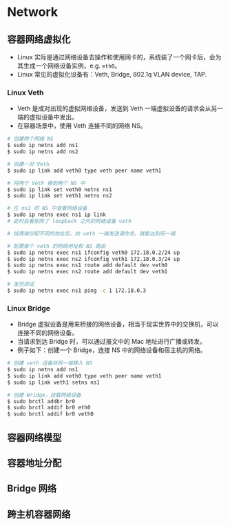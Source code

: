 # Network

## 容器网络虚拟化

* Linux 实际是通过网络设备去操作和使用网卡的，系统装了一个网卡后，会为其生成一个网络设备实例，e.g. `eth0`。
* Linux 常见的虚拟化设备有：Veth, Bridge, 802.1q VLAN device, TAP.

### Linux Veth

* Veth 是成对出现的虚拟网络设备，发送到 Veth 一端虚拟设备的请求会从另一端的虚拟设备中发出。
* 在容器场景中，使用 Veth 连接不同的网络 NS。

```bash
# 创建两个网络 NS
$ sudo ip netns add ns1
$ sudo ip netns add ns2

# 创建一对 Veth
$ sudo ip link add veth0 type veth peer name veth1

# 将两个 Veth 移到两个 NS 中
$ sudo ip link set veth0 netns ns1
$ sudo ip link set veth1 netns ns2

# 在 ns1 的 NS 中查看网络设备
$ sudo ip netns exec ns1 ip link
# 此时会看到除了 loopback 之外的网络设备 veth

# 给两端分配不同的地址后，向 veth 一端发送请你去，就能达到另一端

# 配置每个 veth 的网络地址和 NS 路由
$ sudo ip netns exec ns1 ifconfig veth0 172.18.0.2/24 up
$ sudo ip netns exec ns2 ifconfig veth1 172.18.0.3/24 up
$ sudo ip netns exec ns1 route add default dev veth0
$ sudo ip netns exec ns2 route add default dev veth1

# 发包测试
$ sudo ip netns exec ns1 ping -c 1 172.18.0.3
``` 

### Linux Bridge

* Bridge 虚拟设备是用来桥接的网络设备，相当于现实世界中的交换机，可以连接不同的网络设备。
* 当请求到达 Bridge 时，可以通过报文中的 Mac 地址进行广播或转发。
* 例子如下：创建一个 Bridge，连接 NS 中的网络设备和宿主机的网络。

```bash
# 创建 veth 设备并将一端移入 NS
$ sudo ip netns add ns1
$ sudo ip link add veth0 type veth peer name veth1
$ sudo ip link veth1 setns ns1

# 创建 Bridge，挂载网络设备
$ sudo brctl addbr br0
$ sudo brctl addif br0 eth0
$ sudo brctl addif br0 veth0

```

## 容器网络模型

## 容器地址分配

## Bridge 网络

## 跨主机容器网络

